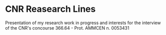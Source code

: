 # CNR Reasearch Lines
Presentation of my research work in progress and interests for the interview of the CNR's concourse 366.64 - Prot. AMMCEN n. 0053431
